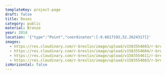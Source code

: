 ```yaml
---
templateKey: project-page
draft: false
title: Roses
category: public
material: Bronze
year: 2014
location: '{"type":"Point","coordinates":[-9.6617192,52.2624317]}'
images:
  - https://res.cloudinary.com/r-breslin/image/upload/v1583554603/r-breslin-cloudinary/WORK/PUBLIC/roses/roses_roses-01_fpimg4.jpg
  - https://res.cloudinary.com/r-breslin/image/upload/v1583554604/r-breslin-cloudinary/WORK/PUBLIC/roses/roses_roses-04_u8uict.jpg
  - https://res.cloudinary.com/r-breslin/image/upload/v1583554611/r-breslin-cloudinary/WORK/PUBLIC/roses/roses_roses-02_vunknf.jpg
  - https://res.cloudinary.com/r-breslin/image/upload/v1583554603/r-breslin-cloudinary/WORK/PUBLIC/roses/roses_roses-03_pbalxk.jpg
isHorizontal: false
---
```

